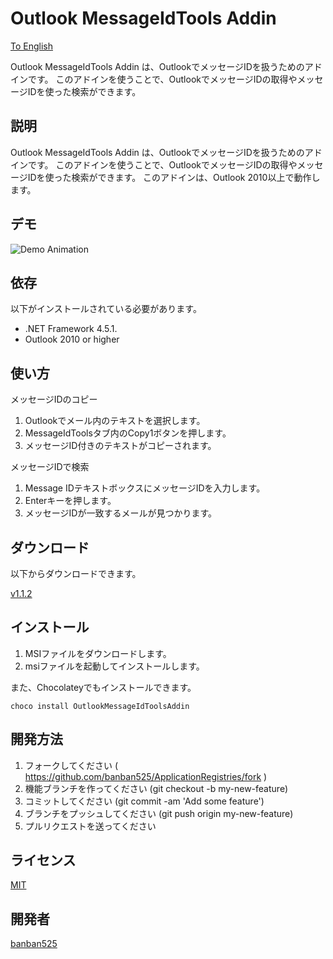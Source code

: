 Outlook MessageIdTools Addin
==============================

[To English](https://github.com/banban525/OutlookMessageIdToolsAddin/blob/master/README.ja.md)

Outlook MessageIdTools Addin は、OutlookでメッセージIDを扱うためのアドインです。
このアドインを使うことで、OutlookでメッセージIDの取得やメッセージIDを使った検索ができます。

## 説明

Outlook MessageIdTools Addin は、OutlookでメッセージIDを扱うためのアドインです。
このアドインを使うことで、OutlookでメッセージIDの取得やメッセージIDを使った検索ができます。
このアドインは、Outlook 2010以上で動作します。

## デモ

![Demo Animation](https://github.com/banban525/OutlookMessageIdToolsAddin/blob/master/demo/demo.gif?raw=true) 


## 依存

以下がインストールされている必要があります。

* .NET Framework 4.5.1.
* Outlook 2010 or higher


## 使い方

メッセージIDのコピー

1. Outlookでメール内のテキストを選択します。
2. MessageIdToolsタブ内のCopy1ボタンを押します。
3. メッセージID付きのテキストがコピーされます。

メッセージIDで検索

1. Message IDテキストボックスにメッセージIDを入力します。
2. Enterキーを押します。
3. メッセージIDが一致するメールが見つかります。


## ダウンロード

以下からダウンロードできます。

[v1.1.2](https://github.com/banban525/OutlookMessageIdToolsAddin/releases/download/v1.1.2/OutlookMessageIDToolsAddin.1.1.2.msi)


## インストール

1. MSIファイルをダウンロードします。
2. msiファイルを起動してインストールします。

また、Chocolateyでもインストールできます。

    choco install OutlookMessageIdToolsAddin

## 開発方法

1. フォークしてください ( https://github.com/banban525/ApplicationRegistries/fork )
2. 機能ブランチを作ってください (git checkout -b my-new-feature)
3. コミットしてください (git commit -am 'Add some feature')
4. ブランチをプッシュしてください (git push origin my-new-feature)
5. プルリクエストを送ってください


## ライセンス

[MIT](https://github.com/banban525/OutlookMessageIdToolsAddin/blob/master/LICENSE)

## 開発者

[banban525](https://github.com/banban525)

